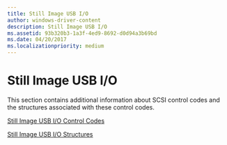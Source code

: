 ```yaml
---
title: Still Image USB I/O
author: windows-driver-content
description: Still Image USB I/O
ms.assetid: 93b320b3-1a3f-4ed9-8692-d0d94a3b69bd
ms.date: 04/20/2017
ms.localizationpriority: medium
---
```


# Still Image USB I/O





This section contains additional information about SCSI control codes and the structures associated with these control codes.

[Still Image USB I/O Control Codes](still-image-usb-i-o-control-codes.md)

[Still Image USB I/O Structures](still-image-usb-i-o-structures.md)

 

 




